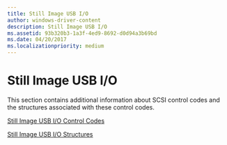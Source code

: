 ```yaml
---
title: Still Image USB I/O
author: windows-driver-content
description: Still Image USB I/O
ms.assetid: 93b320b3-1a3f-4ed9-8692-d0d94a3b69bd
ms.date: 04/20/2017
ms.localizationpriority: medium
---
```


# Still Image USB I/O





This section contains additional information about SCSI control codes and the structures associated with these control codes.

[Still Image USB I/O Control Codes](still-image-usb-i-o-control-codes.md)

[Still Image USB I/O Structures](still-image-usb-i-o-structures.md)

 

 




